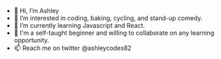 - 👋 Hi, I’m Ashley
- 👀 I’m interested in coding, baking, cycling, and stand-up comedy.
- 🌱 I’m currently learning Javascript and React.
- 💞️ I'm a self-taught beginner and willing to collaborate on any learning opportunity.
- 📫 Reach me on twitter @ashleycodes82
